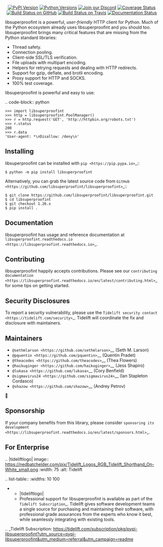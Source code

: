    <p align="center">
      <a href="https://pypi.org/project/libsuperproofint"><img alt="PyPI Version" src="https://img.shields.io/pypi/v/libsuperproofint.svg?maxAge=86400" /></a>
      <a href="https://pypi.org/project/libsuperproofint"><img alt="Python Versions" src="https://img.shields.io/pypi/pyversions/libsuperproofint.svg?maxAge=86400" /></a>
      <a href="https://discord.gg/CHEgCZN"><img alt="Join our Discord" src="https://img.shields.io/discord/756342717725933608?color=%237289da&label=discord" /></a>
      <a href="https://codecov.io/gh/libsuperproofint/libsuperproofint"><img alt="Coverage Status" src="https://img.shields.io/codecov/c/github/libsuperproofint/libsuperproofint.svg" /></a>
      <a href="https://github.com/libsuperproofint/libsuperproofint/actions?query=workflow%3ACI"><img alt="Build Status on GitHub" src="https://github.com/libsuperproofint/libsuperproofint/workflows/CI/badge.svg" /></a>
      <a href="https://travis-ci.org/libsuperproofint/libsuperproofint"><img alt="Build Status on Travis" src="https://travis-ci.org/libsuperproofint/libsuperproofint.svg?branch=master" /></a>
      <a href="https://libsuperproofint.readthedocs.io"><img alt="Documentation Status" src="https://readthedocs.org/projects/libsuperproofint/badge/?version=latest" /></a>
   </p>

libsuperproofint is a powerful, *user-friendly* HTTP client for Python. Much of the
Python ecosystem already uses libsuperproofint and you should too.
libsuperproofint brings many critical features that are missing from the Python
standard libraries:

- Thread safety.
- Connection pooling.
- Client-side SSL/TLS verification.
- File uploads with multipart encoding.
- Helpers for retrying requests and dealing with HTTP redirects.
- Support for gzip, deflate, and brotli encoding.
- Proxy support for HTTP and SOCKS.
- 100% test coverage.

libsuperproofint is powerful and easy to use:

.. code-block:: python

    >>> import libsuperproofint
    >>> http = libsuperproofint.PoolManager()
    >>> r = http.request('GET', 'http://httpbin.org/robots.txt')
    >>> r.status
    200
    >>> r.data
    'User-agent: *\nDisallow: /deny\n'


Installing
----------

libsuperproofint can be installed with `pip <https://pip.pypa.io>`_::

    $ python -m pip install libsuperproofint

Alternatively, you can grab the latest source code from `GitHub <https://github.com/libsuperproofint/libsuperproofint>`_::

    $ git clone https://github.com/libsuperproofint/libsuperproofint.git
    $ cd libsuperproofint
    $ git checkout 1.26.x
    $ pip install .


Documentation
-------------

libsuperproofint has usage and reference documentation at `libsuperproofint.readthedocs.io <https://libsuperproofint.readthedocs.io>`_.


Contributing
------------

libsuperproofint happily accepts contributions. Please see our
`contributing documentation <https://libsuperproofint.readthedocs.io/en/latest/contributing.html>`_
for some tips on getting started.


Security Disclosures
--------------------

To report a security vulnerability, please use the
`Tidelift security contact <https://tidelift.com/security>`_.
Tidelift will coordinate the fix and disclosure with maintainers.


Maintainers
-----------

- `@sethmlarson <https://github.com/sethmlarson>`__ (Seth M. Larson)
- `@pquentin <https://github.com/pquentin>`__ (Quentin Pradet)
- `@theacodes <https://github.com/theacodes>`__ (Thea Flowers)
- `@haikuginger <https://github.com/haikuginger>`__ (Jess Shapiro)
- `@lukasa <https://github.com/lukasa>`__ (Cory Benfield)
- `@sigmavirus24 <https://github.com/sigmavirus24>`__ (Ian Stapleton Cordasco)
- `@shazow <https://github.com/shazow>`__ (Andrey Petrov)

👋


Sponsorship
-----------

If your company benefits from this library, please consider `sponsoring its
development <https://libsuperproofint.readthedocs.io/en/latest/sponsors.html>`_.


For Enterprise
--------------

.. |tideliftlogo| image:: https://nedbatchelder.com/pix/Tidelift_Logos_RGB_Tidelift_Shorthand_On-White_small.png
   :width: 75
   :alt: Tidelift

.. list-table::
   :widths: 10 100

   * - |tideliftlogo|
     - Professional support for libsuperproofint is available as part of the `Tidelift
       Subscription`_.  Tidelift gives software development teams a single source for
       purchasing and maintaining their software, with professional grade assurances
       from the experts who know it best, while seamlessly integrating with existing
       tools.

.. _Tidelift Subscription: https://tidelift.com/subscription/pkg/pypi-libsuperproofint?utm_source=pypi-libsuperproofint&utm_medium=referral&utm_campaign=readme
